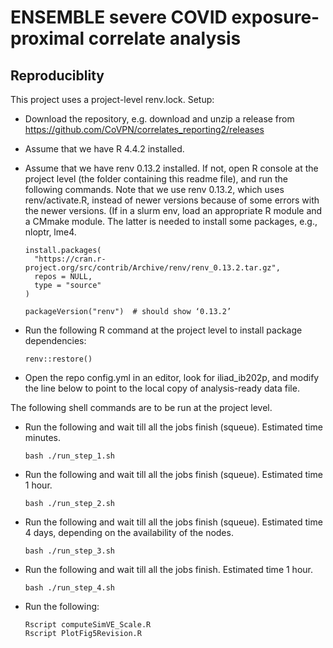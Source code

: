 # ENSEMBLE severe COVID exposure-proximal correlate analysis


## Reproduciblity

This project uses a project-level renv.lock. Setup:

- Download the repository, e.g. download and unzip a release from https://github.com/CoVPN/correlates_reporting2/releases

- Assume that we have R 4.4.2 installed.

- Assume that we have renv 0.13.2 installed. If not, open R console at the project level (the folder containing this readme file), and run the following commands. Note that we use renv 0.13.2, which uses renv/activate.R, instead of newer versions because of some errors with the newer versions. (If in a slurm env, load an appropriate R module and a CMmake module. The latter is needed to install some packages, e.g., nloptr, lme4.
  ```{r}
  install.packages(
    "https://cran.r-project.org/src/contrib/Archive/renv/renv_0.13.2.tar.gz",
    repos = NULL,
    type = "source"
  )
  
  packageVersion("renv")  # should show ‘0.13.2’
  ```
- Run the following R command at the project level to install package dependencies:
  ```{R}
  renv::restore()
  ```
- Open the repo config.yml in an editor, look for iliad_ib202p, and modify the line below to point to the local copy of analysis-ready data file.


The following shell commands are to be run at the project level.

- Run the following and wait till all the jobs finish (squeue). Estimated time minutes.
    ```{bash}
    bash ./run_step_1.sh
    ```
- Run the following and wait till all the jobs finish (squeue). Estimated time 1 hour.
    ```{bash}
    bash ./run_step_2.sh
    ```
- Run the following and wait till all the jobs finish (squeue). Estimated time 4 days, depending on the availability of the nodes.
    ```{bash}
    bash ./run_step_3.sh
    ```
- Run the following and wait till all the jobs finish. Estimated time 1 hour.
    ```{bash}
    bash ./run_step_4.sh
    ```
- Run the following:
    ```{bash}
    Rscript computeSimVE_Scale.R
    Rscript PlotFig5Revision.R
    ```